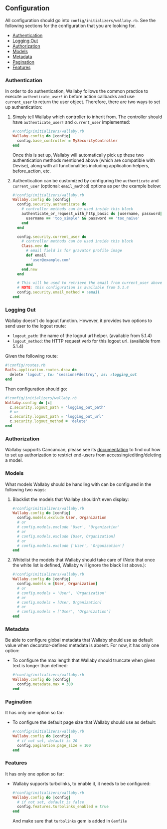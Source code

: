 ## Configuration

All configuration should go into `config/initializers/wallaby.rb`. See the following sections for the configuration that you are looking for.

- [Authentication](#authentication)
- [Logging Out](#logging-out)
- [Authorization](#authorization)
- [Models](#models)
- [Metadata](#metadata)
- [Pagination](#pagination)
- [Features](#features)

### Authentication

In order to do authentication, Wallaby follows the common practice to execute `authenticate_user!` in before action callbacks and use `current_user` to return the user object. Therefore, there are two ways to set up authentication:

1. Simply tell Wallaby which controller to inherit from. The controller should have `authenticate_user!` and `current_user` implemented:

    ```ruby
    #!config/initializers/wallaby.rb
    Wallaby.config do |config|
      config.base_controller = MySecurityController
    end
    ```

    Once this is set up, Wallaby will automatically pick up these two authentication methods mentioned above (which are compatible with Devise), along with all functionalities including application helpers, before_action, etc.

2. Authentication can be customized by configuring the `authenticate` and `current_user` (optional: `email_method`) options as per the example below:

    ```ruby
    #!config/initializers/wallaby.rb
    Wallaby.config do |config|
      config.security.authenticate do
        # controller methods can be used inside this block
        authenticate_or_request_with_http_basic do |username, password|
          username == 'too_simple' && password == 'too_naive'
        end
      end

      config.security.current_user do
        # controller methods can be used inside this block
        Class.new do
          # email field is for gravator profile image
          def email
            'user@example.com'
          end
        end.new
      end

      # This will be used to retrieve the email from current_user above to show a gravatar image.
      # NOTE: this configuration is available from 5.1.4
      config.security.email_method = :email
    end
    ```

### Logging Out

Wallaby doesn't do logout function. However, it provides two options to send user to the logout route:

- `logout_path`: the name of the logout url helper. (available from 5.1.4)
- `logout_method`: the HTTP request verb for this logout url. (available from 5.1.4)

Given the following route:

```ruby
#!config/routes.rb
Rails.application.routes.draw do
  delete 'logout', to: 'sessions#destroy', as: :logging_out
end
```

Then configuration should go:

```ruby
#!config/initializers/wallaby.rb
Wallaby.config do |c|
  c.security.logout_path = 'logging_out_path'
  # or
  c.security.logout_path = 'logging_out_url'
  c.security.logout_method = 'delete'
end
```

### Authorization

Wallaby supports Cancancan, please see its [documentation](https://github.com/CanCanCommunity/cancancan/wiki) to find out how to set up authorization to restrict end-users from accessing/editing/deleting a model.

### Models

What models Wallaby should be handling with can be configured in the following two ways:

1. Blacklist the models that Wallaby shouldn't even display:

    ```ruby
    #!config/initializers/wallaby.rb
    Wallaby.config do |config|
      config.models.exclude User, Organization
      # or
      # config.models.exclude 'User', 'Organization'
      # or
      # config.models.exclude [User, Organization]
      # or
      # config.models.exclude ['User', 'Organization']
    end
    ```

2. Whitelist the models that Wallaby should take care of (Note that once the white list is defined, Wallaby will ignore the black list above.):

    ```ruby
    #!config/initializers/wallaby.rb
    Wallaby.config do |config|
      config.models = [User, Organization]
      # or
      # config.models = 'User', 'Organization'
      # or
      # config.models = [User, Organization]
      # or
      # config.models = ['User', 'Organization']
    end
    ```

### Metadata

Be able to configure global metadata that Wallaby should use as default value when decorator-defined metadata is absent. For now, it has only one option:

- To configure the max length that Wallaby should truncate when given text is longer than defined:

    ```ruby
    #!config/initializers/wallaby.rb
    Wallaby.config do |config|
      config.metadata.max = 300
    end
    ```

### Pagination

It has only one option so far:

- To configure the default page size that Wallaby should use as default:

    ```ruby
    #!config/initializers/wallaby.rb
    Wallaby.config do |config|
      # if not set, default is 20
      config.pagination.page_size = 100
    end
    ```

### Features

It has only one option so far:

- Wallaby supports turbolinks, to enable it, it needs to be configured:

    ```ruby
    #!config/initializers/wallaby.rb
    Wallaby.config do |config|
      # if not set, default is false
      config.features.turbolinks_enabled = true
    end
    ```

    And make sure that `turbolinks` gem is added in `Gemfile`
